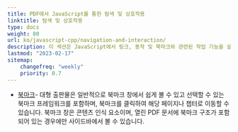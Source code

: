 ```yaml
---
title: PDF에서 JavaScript를 통한 탐색 및 상호작용
linktitle: 탐색 및 상호작용
type: docs
weight: 80
url: ko/javascript-cpp/navigation-and-interaction/
description: 이 섹션은 JavaScript에서 링크, 동작 및 북마크와 관련된 작업 기능을 설명합니다.
lastmod: "2023-02-17"
sitemap:
    changefreq: "weekly"
    priority: 0.7
---
```


- [북마크](/pdf/javascript-cpp/bookmark/)- 대형 출판물은 일반적으로 북마크 창에서 쉽게 볼 수 있고 선택할 수 있는 북마크 프레임워크를 포함하며, 북마크를 클릭하여 해당 페이지나 챕터로 이동할 수 있습니다. 북마크 창은 콘텐츠 인식 요소이며, 열린 PDF 문서에 북마크 구조가 포함되어 있는 경우에만 사이드바에서 볼 수 있습니다.